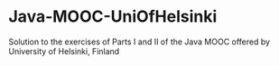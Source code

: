 # Java-MOOC-UniOfHelsinki
Solution to the exercises of Parts I and II of the Java MOOC offered by University of Helsinki, Finland 
